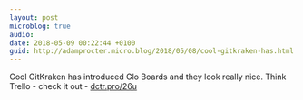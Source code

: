```yaml
---
layout: post
microblog: true
audio: 
date: 2018-05-09 00:22:44 +0100
guid: http://adamprocter.micro.blog/2018/05/08/cool-gitkraken-has.html
---
```

Cool GitKraken has introduced Glo Boards and they look really nice. Think Trello - check it out - [dctr.pro/26u](http://dctr.pro/26u)
